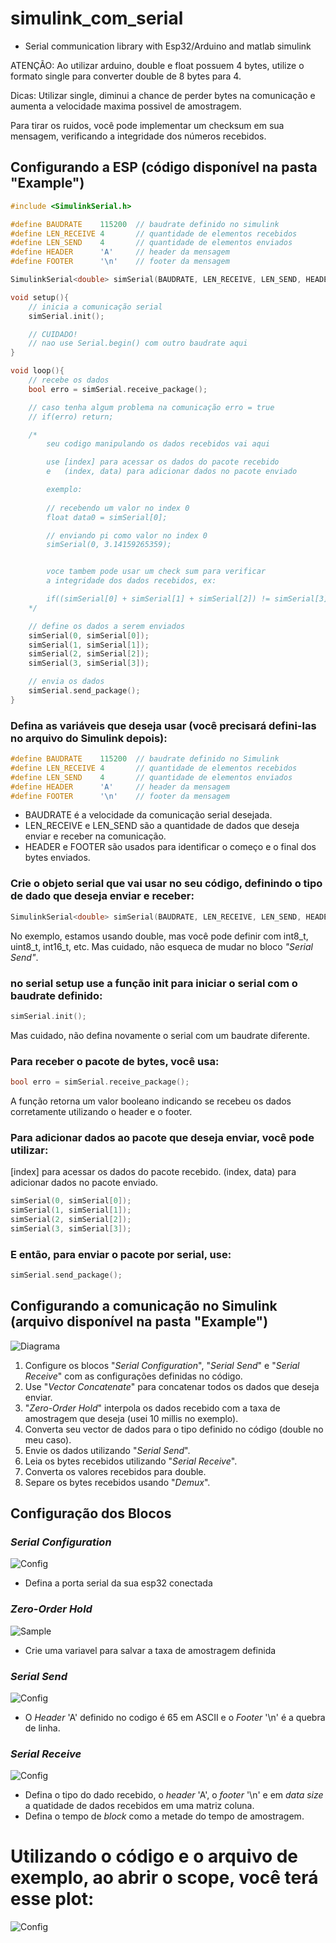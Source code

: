# simulink_com_serial
 - Serial communication library with Esp32/Arduino and matlab simulink

ATENÇÃO: Ao utilizar arduino, double e float possuem 4 bytes, utilize o formato single para converter double de 8 bytes para 4.

Dicas: 
Utilizar single, diminui a chance de perder bytes na comunicação e aumenta a velocidade maxima possivel de amostragem.

Para tirar os ruidos, você pode implementar um checksum em sua mensagem, verificando a integridade dos números recebidos.

## Configurando a ESP (código disponível na pasta "Example")

```cpp
#include <SimulinkSerial.h>

#define BAUDRATE    115200  // baudrate definido no simulink
#define LEN_RECEIVE 4       // quantidade de elementos recebidos
#define LEN_SEND    4       // quantidade de elementos enviados
#define HEADER      'A'     // header da mensagem
#define FOOTER      '\n'    // footer da mensagem

SimulinkSerial<double> simSerial(BAUDRATE, LEN_RECEIVE, LEN_SEND, HEADER, FOOTER);

void setup(){
    // inicia a comunicação serial
    simSerial.init();

    // CUIDADO!
    // nao use Serial.begin() com outro baudrate aqui
}

void loop(){
    // recebe os dados
    bool erro = simSerial.receive_package();

    // caso tenha algum problema na comunicação erro = true
    // if(erro) return;

    /*
        seu codigo manipulando os dados recebidos vai aqui

        use [index] para acessar os dados do pacote recebido
        e   (index, data) para adicionar dados no pacote enviado

        exemplo: 
        
        // recebendo um valor no index 0
        float data0 = simSerial[0];

        // enviando pi como valor no index 0
        simSerial(0, 3.14159265359);


        voce tambem pode usar um check sum para verificar
        a integridade dos dados recebidos, ex:

        if((simSerial[0] + simSerial[1] + simSerial[2]) != simSerial[3]) return;
    */

    // define os dados a serem enviados
    simSerial(0, simSerial[0]);
    simSerial(1, simSerial[1]);
    simSerial(2, simSerial[2]);
    simSerial(3, simSerial[3]);

    // envia os dados
    simSerial.send_package();
}
```

### Defina as variáveis que deseja usar (você precisará defini-las no arquivo do Simulink depois):

```cpp
#define BAUDRATE    115200  // baudrate definido no Simulink
#define LEN_RECEIVE 4       // quantidade de elementos recebidos
#define LEN_SEND    4       // quantidade de elementos enviados
#define HEADER      'A'     // header da mensagem
#define FOOTER      '\n'    // footer da mensagem
```

- BAUDRATE é a velocidade da comunicação serial desejada.
- LEN_RECEIVE e LEN_SEND são a quantidade de dados que deseja enviar e receber na comunicação.
- HEADER e FOOTER são usados para identificar o começo e o final dos bytes enviados.

### Crie o objeto serial que vai usar no seu código, definindo o tipo de dado que deseja enviar e receber:

```cpp
SimulinkSerial<double> simSerial(BAUDRATE, LEN_RECEIVE, LEN_SEND, HEADER, FOOTER);
```
No exemplo, estamos usando double, mas você pode definir com int8_t, uint8_t, int16_t, etc.
Mas cuidado, não esqueca de mudar no bloco *"Serial Send"*. 

### no serial setup use a função init para iniciar o serial com o baudrate definido:

```cpp
simSerial.init();
```
Mas cuidado, não defina novamente o serial com um baudrate diferente.

### Para receber o pacote de bytes, você usa:
```cpp
bool erro = simSerial.receive_package();
```
A função retorna um valor booleano indicando se recebeu os dados corretamente utilizando o header e o footer.

### Para adicionar dados ao pacote que deseja enviar, você pode utilizar:

[index] para acessar os dados do pacote recebido.
(index, data) para adicionar dados no pacote enviado.

```cpp
simSerial(0, simSerial[0]);
simSerial(1, simSerial[1]);
simSerial(2, simSerial[2]);
simSerial(3, simSerial[3]);
```

### E então, para enviar o pacote por serial, use:

```cpp
simSerial.send_package();
```

## Configurando a comunicação no Simulink (arquivo disponível na pasta "Example")

![Diagrama](imagens/config_diagram.png)
1. Configure os blocos "*Serial Configuration*", "*Serial Send*" e "*Serial Receive*" com as configurações definidas no código.
2. Use "*Vector Concatenate*" para concatenar todos os dados que deseja enviar.
3. "*Zero-Order Hold*" interpola os dados recebido com a taxa de amostragem que deseja (usei 10 millis no exemplo).
4. Converta seu vector de dados para o tipo definido no código (double no meu caso).
5. Envie os dados utilizando "*Serial Send*".
6. Leia os bytes recebidos utilizando "*Serial Receive*".
7. Converta os valores recebidos para double.
8. Separe os bytes recebidos usando "*Demux*".

## Configuração dos Blocos

### *Serial Configuration*
![Config](imagens/config_serial.png)
- Defina a porta serial da sua esp32 conectada

### *Zero-Order Hold*
![Sample](imagens/sample.png)
- Crie uma variavel para salvar a taxa de amostragem definida

### *Serial Send*
![Config](imagens/com_send.png)
- O *Header* 'A' definido no codigo é 65 em ASCII e o *Footer* '\n' é a quebra de linha.

### *Serial Receive*
![Config](imagens/com_receive.png)
- Defina o tipo do dado recebido, o *header* 'A', o *footer* '\n' e em *data size* a quatidade de dados recebidos em uma matriz coluna.
- Defina o tempo de *block* como a metade do tempo de amostragem.

# Utilizando o código e o arquivo de exemplo, ao abrir o scope, você terá esse plot:
![Config](imagens/plot_ex.png)
